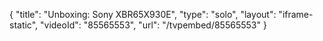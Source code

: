 {
    "title": "Unboxing: Sony XBR65X930E",
    "type": "solo",
    "layout": "iframe-static",
    "videoId": "85565553",
    "url": "\/tvpembed\/85565553"
}